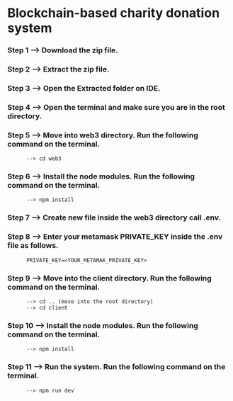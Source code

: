 # Blockchain-based charity donation system

### Step 1 --> Download the zip file.
### Step 2 --> Extract the zip file.
### Step 3 --> Open the Extracted folder on IDE.
### Step 4 --> Open the terminal and make sure you are in the root directory.
### Step 5 --> Move into web3 directory. Run the following command on the terminal.
          --> cd web3
### Step 6 --> Install the node modules. Run the following command on the terminal.
          --> npm install
### Step 7 --> Create new file inside the **web3** directory call **.env**.
### Step 8 --> Enter your metamask PRIVATE_KEY inside the .env file as follows.
          PRIVATE_KEY=<YOUR_METAMAK_PRIVATE_KEY>
### Step 9 --> Move into the client directory. Run the following command on the terminal.
          --> cd .. (move into the root directory)
          --> cd client
### Step 10 --> Install the node modules. Run the following command on the terminal.
          --> npm install
### Step 11 --> Run the system. Run the following command on the terminal.
          --> npm run dev
          
